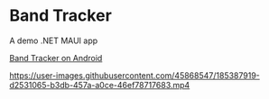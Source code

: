# Band Tracker
A demo .NET MAUI app

[Band Tracker on Android](screenshots/android_preview.jpg)

https://user-images.githubusercontent.com/45868547/185387919-d2531065-b3db-457a-a0ce-46ef78717683.mp4
